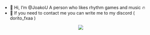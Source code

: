 - 👋 Hi, I’m @JoakoU A person who likes rhythm games and music 🔥
- 📩 If you need to contact me you can write me to my discord ( dorito_fxaa )

<div align="center">

![](https://osu-sig.vercel.app/card?user=KawaDash&mode=mania&lang=en&blur=6&animation=true&hue=125&mini=false)
